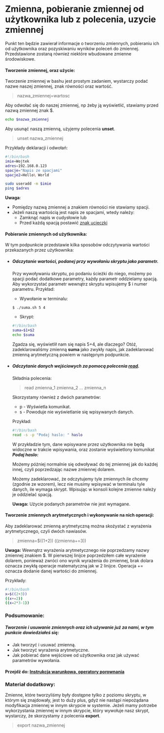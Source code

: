 # Zmienna, pobieranie zmiennej od użytkownika lub z polecenia, uzycie zmiennej
Punkt ten będzie zawierał informacje o tworzeniu zmiennych, pobieraniu ich od użytkownika oraz pozyskiwaniu wyników poleceń do zmiennej. Przedstawione zostaną również niektóre wbudowane zmienne środowiskowe.
#### Tworzenie zmiennej, oraz użycie:
Tworzenie zmiennej w bashu jest prostym zadaniem, wystarczy podać nazwe naszej zmiennej, znak równości oraz wartość. 

> nazwa_zmiennej=wartosc

Aby odwołać się do naszej zmiennej, np żeby ją wyświetlić, stawiamy przed nazwą zmiennej znak $.

```sh
echo $nazwa_zmiennej
```

Aby usunąć naszą zmienną, użyjemy polecenia **unset**.

> unset nazwa_zmiennej

Przykłady deklaracji i odwołań:
```sh
#!/bin/bash
imie=Wojtek
adres=192.168.0.123
spacje="Napis ze spacjami"
spacje2=Hello\ World

sudo useradd -m $imie 
ping $adres
```
**Uwaga**:
* Pomiędzy nazwą zmiennej a znakiem równości nie stawiamy spacji.
* Jeżeli naszą wartością jest napis ze spacjami, wtedy należy:
    * Zamknąć napis w cudysłowie
    lub
    * Przed każdą spacją postawić [znak ucieczki](https://pl.wikipedia.org/wiki/Znak_modyfikacji)
#### Pobieranie zmiennych od użytkownika:
W tym podpunkcie przedstawie kilka sposobów odczytywania wartości przekazanych przez użytkownika:
* ##### Odczytanie wartości, podanej przy wywołaniu skryptu jako parametr.
    
     Przy wywoływaniu skryptu, po podaniu ścieżki do niego, możemy po spacji podać dodatkowe parametry, każdy parametr oddzielamy spacją. Aby wykorzystać parametr wewnątrz skryptu wpisujemy $ i numer parametru. Przykład:
    * Wywołanie w terminalu:
    ```
    $ ./suma.sh 5 4
    ```
    * Skrypt:
    ```sh
    #!/bin/bash
    suma=$1+$2
    echo $suma
    ```
    Zgadza się, wyświetlił nam się napis 5+4, ale dlaczego? Otóż, zadeklarowaliśmy zmienną **suma** jako zwykły napis, jak zadeklarować zmienną arytmetyczną powiem w następnym podpunkcie.
    
* ##### Odczytanie danych wejściowych za pomocą polecenia [read](https://ss64.com/bash/read.html).
    Składnia polecenia:

    > read <parametry> zmienna_1 zmienna_2 ... zmienna_n
    
    Skorzystamy również z dwóch parametrów:
    * p - Wyświetla komunikat.
    * s - Powoduje nie wyświetlanie się wpisywanych danych.
    
    Przykład:
    ```sh
    #!/bin/bash
    read -s -p "Podaj haslo: " haslo
    ```
    W przykładzie tym, dane wpisywane przez użytkownika nie będą widoczne w trakcie wpisywania, oraz zostanie wyświetlony komunikat ___Podaj haslo:___
    
    Możemy póżniej normalnie się odwoływać do tej zmiennej jak do każdej innej, czyli poprzedzając nazwe zmiennej dolarem.
    
    Możemy zadeklarować, że odczytujemy tyle zmiennych ile chcemy (zgodnie ze wzorem), lecz nie musimy wpisywać w terminalu tyle danych, ile wymaga skrypt. Wpisując w konsoli kolejne zmienne należy je oddzielać spacją.
    
    **Uwaga:** Użycie podanych parametrów nie jest wymagane.

    
    
#### Tworzenie zmiennych arytmetycznych i wykonywanie na nich operacji:

Aby zadeklarować zmienną arytmetyczną można skożystać z wyrażenia arytmetycznego, czyli dwóch nawiasów.
    
> zmienna=$((1+2))
> ((zmienna+=3))
    
**Uwaga:** Wewnątrz wyrażenia arytmetycznego nie poprzedzamy nazwy zmiennej znakiem $. W pierwszej linijce poprzedziłem całe wyrażenie dolarem, ponieważ zwróci ono wynik wyrażenia do zmiennej, brak dolara oznacza zwykłą operacje matematyczną jak w 2 linijce. Operacja += oznacza dodanie danej wartości do zmiennej.
    
Przykłady:
```sh
#!/bin/bash
x=$((2+3))
((x+=2))
((x=2*3-1))
```

### Podsumowanie: 
##### Tworzenie i usuwanie zmiennych oraz ich używanie już za nami, w tym punkcie dowiedziałeś się:
* Jak tworzyć i usuwać zmienną.
* Jak tworzyć wyrażenia arytmetyczne.
* Jak pobierać dane wejściowe od użytkownika oraz jak używać parametrów wywołania.
#### Przejdź do: [Instrukcja warunkowa, operatory porownania]()

### Materiał dodatkowy:
Zmienne, które tworzyliśmy były dostępne tylko z poziomu skryptu, w którym się znajdowały, jest to duży plus, gdyż nie nastąpi niepożądana modyfikacja zmiennej w innym skrypcie w systemie. Jeżeli mamy potrzebe wykorzystania zmiennej w innym skrypcie, który wywołuje nasz skrypt, wystarczy, że skorzystamy z polecenia **export**.

> export nazwa_zmiennej
    

